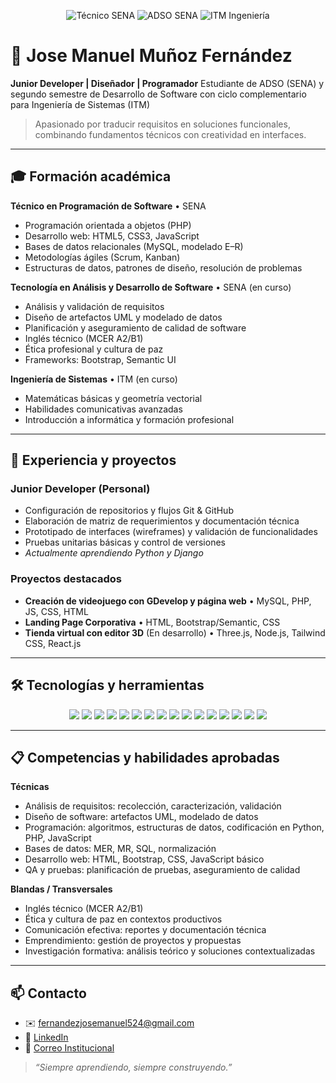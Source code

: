 <!--
  ___       _                     
 / _ \ _ _ (_) __ _ _  _ ___ _ _ 
| (_) | ' \| |/ _` | || / -_) '_|
 \___/|_||_|_|\__, |\_,_\___|_|  
               |___/             
-->

<p align="center">
  <img src="https://img.shields.io/badge/SENA-T%C3%A9cnico%20en%20Programaci%C3%B3n-blue" alt="Técnico SENA" />
  <img src="https://img.shields.io/badge/SENA-Tecnolog%C3%ADa%20ADSO-blue" alt="ADSO SENA" />
  <img src="https://img.shields.io/badge/ITM-Ingenier%C3%ADa%20de%20Sistemas-blue" alt="ITM Ingeniería" />
</p>

# 👤 Jose Manuel Muñoz Fernández

**Junior Developer | Diseñador | Programador**
Estudiante de ADSO (SENA) y segundo semestre de Desarrollo de Software con ciclo complementario para Ingeniería de Sistemas (ITM)

> Apasionado por traducir requisitos en soluciones funcionales, combinando fundamentos técnicos con creatividad en interfaces.

---

## 🎓 Formación académica

**Técnico en Programación de Software** • SENA

* Programación orientada a objetos (PHP)
* Desarrollo web: HTML5, CSS3, JavaScript
* Bases de datos relacionales (MySQL, modelado E–R)
* Metodologías ágiles (Scrum, Kanban)
* Estructuras de datos, patrones de diseño, resolución de problemas

**Tecnología en Análisis y Desarrollo de Software** • SENA (en curso)

* Análisis y validación de requisitos
* Diseño de artefactos UML y modelado de datos
* Planificación y aseguramiento de calidad de software
* Inglés técnico (MCER A2/B1)
* Ética profesional y cultura de paz
* Frameworks: Bootstrap, Semantic UI

**Ingeniería de Sistemas** • ITM (en curso)

* Matemáticas básicas y geometría vectorial
* Habilidades comunicativas avanzadas
* Introducción a informática y formación profesional

---

## 💼 Experiencia y proyectos

### Junior Developer (Personal)

* Configuración de repositorios y flujos Git & GitHub
* Elaboración de matriz de requerimientos y documentación técnica
* Prototipado de interfaces (wireframes) y validación de funcionalidades
* Pruebas unitarias básicas y control de versiones
* *Actualmente aprendiendo Python y Django*

### Proyectos destacados

* **Creación de videojuego con GDevelop y página web** • MySQL, PHP, JS, CSS, HTML
* **Landing Page Corporativa** • HTML, Bootstrap/Semantic, CSS
* **Tienda virtual con editor 3D** (En desarrollo) • Three.js, Node.js, Tailwind CSS, React.js
---

## 🛠️ Tecnologías y herramientas

<p align="center">
  <img src="https://img.shields.io/badge/PHP-777BB4?style=flat&logo=php&logoColor=white" />
  <img src="https://img.shields.io/badge/HTML5-E34F26?style=flat&logo=html5&logoColor=white" />
  <img src="https://img.shields.io/badge/Bootstrap-563D7C?style=flat&logo=bootstrap&logoColor=white" />
  <img src="https://img.shields.io/badge/Semantic_UI-363636?style=flat&logo=semantic-ui&logoColor=white" />
  <img src="https://img.shields.io/badge/GDevelop-23C5D1?style=flat&logo=game-controller&logoColor=white" />
  <img src="https://img.shields.io/badge/CSS3-1572B6?style=flat&logo=css3&logoColor=white" />
  <img src="https://img.shields.io/badge/Python-3776AB?style=flat&logo=python&logoColor=white" />
  <img src="https://img.shields.io/badge/Django-092E20?style=flat&logo=django&logoColor=white" />
  <img src="https://img.shields.io/badge/MySQL-4479A1?style=flat&logo=mysql&logoColor=white" />
  <img src="https://img.shields.io/badge/Git-F05032?style=flat&logo=git&logoColor=white" />
  <img src="https://img.shields.io/badge/GitHub-181717?style=flat&logo=github&logoColor=white" />
  <img src="https://img.shields.io/badge/Node.js-339933?style=flat&logo=node.js&logoColor=white" />
  <img src="https://img.shields.io/badge/Three.js-000000?style=flat&logo=three.js&logoColor=white" />
  <img src="https://img.shields.io/badge/Tailwind_CSS-38B2AC?style=flat&logo=tailwind-css&logoColor=white" />
  <img src="https://img.shields.io/badge/React-61DAFB?style=flat&logo=react&logoColor=white" />
  <img src="https://img.shields.io/badge/Prompt_Engineering-lightgrey?style=flat&logo=chatgpt&logoColor=white" />
</p>

---

## 📋 Competencias y habilidades aprobadas

**Técnicas**

* Análisis de requisitos: recolección, caracterización, validación
* Diseño de software: artefactos UML, modelado de datos
* Programación: algoritmos, estructuras de datos, codificación en Python, PHP, JavaScript
* Bases de datos: MER, MR, SQL, normalización
* Desarrollo web: HTML, Bootstrap, CSS, JavaScript básico
* QA y pruebas: planificación de pruebas, aseguramiento de calidad

**Blandas / Transversales**

* Inglés técnico (MCER A2/B1)
* Ética y cultura de paz en contextos productivos
* Comunicación efectiva: reportes y documentación técnica
* Emprendimiento: gestión de proyectos y propuestas
* Investigación formativa: análisis teórico y soluciones contextualizadas

---

## 📫 Contacto

* ✉️ [fernandezjosemanuel524@gmail.com](mailto:fernandezjosemanuel524@gmail.com)
* 🔗 [LinkedIn](https://www.linkedin.com/in/jose-manuel-munoz-fernandez-2871bb2ba)
* 🏫 [Correo Institucional](mailto:josem_munozf@soy.senu.edu.co)

> *“Siempre aprendiendo, siempre construyendo.”*
